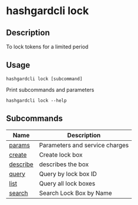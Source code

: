 # hashgardcli lock

## Description
To lock tokens for a limited period

## Usage

```shell
hashgardcli lock [subcommand]
```
Print subcommands and parameters

```shell
hashgardcli lock --help
```
## Subcommands
| Name                     | Description    |
| -------------------------- | ------------ |
| [params](params.md)        | Parameters and service charges|
| [create](create.md)        | Create lock box |
| [describe](describe.md)   |  describes the box |
| [query](query.md)  |  Query by lock box ID|
| [list](list.md)   | Query all lock boxes |
| [search](search.md)  | Search Lock Box by Name |
